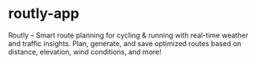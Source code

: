# routly-app
Routly – Smart route planning for cycling &amp; running with real-time weather and traffic insights. Plan, generate, and save optimized routes based on distance, elevation, wind conditions, and more!
